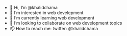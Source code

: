 - 👋 Hi, I’m @khalidchama
- 👀 I’m interested in web develepment
- 🌱 I’m currently learning web development 
- 💞️ I’m looking to collaborate on web development topics
- 📫 How to reach me: twitter: @khalidchama

<!---
khalidchama/khalidchama is a ✨ special ✨ repository because its `README.md` (this file) appears on your GitHub profile.
You can click the Preview link to take a look at your changes.
--->
